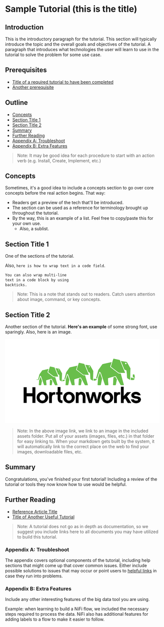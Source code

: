 # Sample Tutorial (this is the title)

## Introduction

This is the introductory paragraph for the tutorial.  This section will typically introduce the topic and the overall goals and objectives of the tutorial. A paragraph that introduces what technologies the user will learn to use in the tutorial to solve the problem for some use case.

## Prerequisites

-   [Title of a required tutorial to have been completed](http://example.com/link/to/required/tutorial)
-   [Another prerequisite](http://example.com/link/to/required/tutorial)

## Outline

-   [Concepts](#concepts)
-   [Section Title 1](#section-title-1)
-   [Section Title 2](#section-title-2)
-   [Summary](#summary)
-   [Further Reading](#further-reading)
-   [Appendix A: Troubleshoot](#appendix-a-troubleshoot)
-   [Appendix B: Extra Features](#appendix-b-extra-features)

> Note: It may be good idea for each procedure to start with an action verb (e.g. Install, Create, Implement, etc.)

## Concepts

Sometimes, it's a good idea to include a concepts section to go over core concepts before the real action begins.  That way:

-   Readers get a preview of the tech that'll be introduced.
-   The section can be used as a reference for terminology brought up throughout the tutorial.
-   By the way, this is an example of a list.  Feel free to copy/paste this for your own use.
    -   Also, a sublist.

## Section Title 1

One of the sections of the tutorial.

Also, `here is how to wrap text in a code field`.

```
You can also wrap multi-line
text in a code block by using
backticks.
```

> Note: This is a note that stands out to readers.  Catch users attention about image, command, or key concepts.

## Section Title 2

Another section of the tutorial.  **Here's an example** of some strong font, use sparingly.  Also, here is an image.

![An example of an image image](assets/some-image.png)

> Note: In the above image link, we link to an image in the included assets folder.  Put all of your assets (images, files, etc.) in that folder for easy linking to.  When your markdown gets built by the system, it will automatically link to the correct place on the web to find your images, downloadable files, etc.

## Summary

Congratulations, you've finished your first tutorial!  Including a review of the tutorial or tools they now know how to use would be helpful.

## Further Reading

- [Reference Article Title](https://example.com)
- [Title of Another Useful Tutorial](https://hortonworks.com)

> Note: A tutorial does not go as in depth as documentation, so we suggest you include links here to all documents you may have utilized to build this tutorial.

### Appendix A: Troubleshoot

The appendix covers optional components of the tutorial, including help sections that might come up that cover common issues.  Either include possible solutions to issues that may occur or point users to [helpful links](https://hortonworks.com) in case they run into problems.

### Appendix B: Extra Features

Include any other interesting features of the big data tool you are using.

Example: when learning to build a NiFi flow, we included the necessary steps required to process the data. NiFi also has additional features for adding labels to a flow to make it easier to follow.
